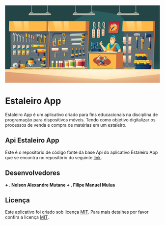 <p align="center"><img src="Estaleiros.jpg" width="800"></p>

# Estaleiro App

Estaleiro App é um aplicativo criado para fins educacionais na disciplina de
programação para dispositivos móveis.
Tendo como objetivo digitalizar os processos de venda e compra de matérias em um estaleiro.

## Api Estaleiro App

Este é o repositório de código fonte da base Api do aplicativo Estaleiro App
que se encontra no repositório do seguinte [link](https://github.com/inkomomutane/Estaleiro-Android-App).

## Desenvolvedores

**+ . Nelson Alexandre Mutane**
**+ . Filipe Manuel Mulua**

## Licença

Este aplicativo foi criado sob licença [MIT](/LICENSE).
Para mais detalhes por favor confira a licença [MIT](/LICENSE).
